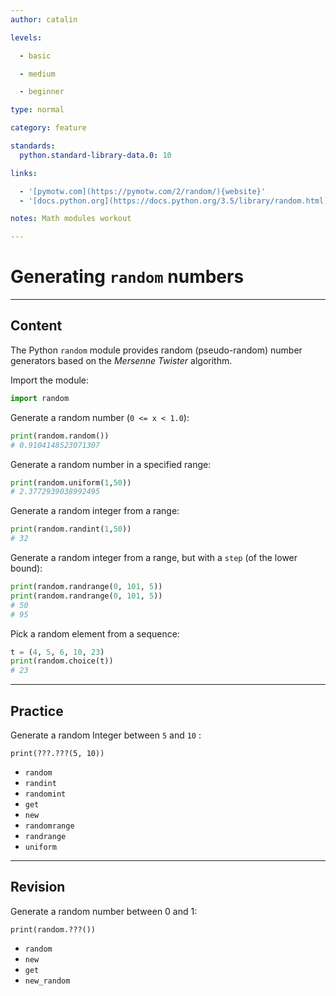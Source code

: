 ```yaml
---
author: catalin

levels:

  - basic

  - medium

  - beginner

type: normal

category: feature

standards:
  python.standard-library-data.0: 10

links:

  - '[pymotw.com](https://pymotw.com/2/random/){website}'
  - '[docs.python.org](https://docs.python.org/3.5/library/random.html){website}'

notes: Math modules workout

---
```


# Generating `random` numbers

---
## Content

The Python `random` module provides random (pseudo-random) number generators based on the *Mersenne Twister* algorithm.

Import the module:
```python
import random
```
Generate a random number (`0 <= x < 1.0`):
```python
print(random.random())
# 0.9104148523071307
```
Generate a random number in a specified range:
```python
print(random.uniform(1,50))
# 2.3772939038992495

```

Generate a random integer from a range:
```python
print(random.randint(1,50))
# 32
```
Generate a random integer from a range, but with a `step` (of the lower bound):
```python
print(random.randrange(0, 101, 5))
print(random.randrange(0, 101, 5))
# 50
# 95

```

Pick a random element from a sequence:
```python
t = (4, 5, 6, 10, 23)
print(random.choice(t))
# 23
```

---
## Practice

Generate a random Integer between `5` and `10` :

```
print(???.???(5, 10))
```


* `random`
* `randint`
* `randomint`
* `get`
* `new`
* `randomrange`
* `randrange`
* `uniform`

---
## Revision

Generate a random number between 0 and 1:
```
print(random.???())
```


* `random`
* `new`
* `get`
* `new_random`
 
